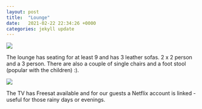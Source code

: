 ```yaml
---
layout: post
title:  "Lounge"
date:   2021-02-22 22:34:26 +0000
categories: jekyll update
---
```


<img src="{{site.baseurl}}/assets/images/lounge1.jpg">

The lounge has seating for at least 9 and has 3 leather sofas. 2 x 2 person and a 3 person. There are also a couple of single chairs and a foot stool (popular with the children) :).

<img src="{{site.baseurl}}/assets/images/lounge2.jpg">

The TV has Freesat available and for our guests a Netflix account is linked - useful for those rainy days or evenings.

